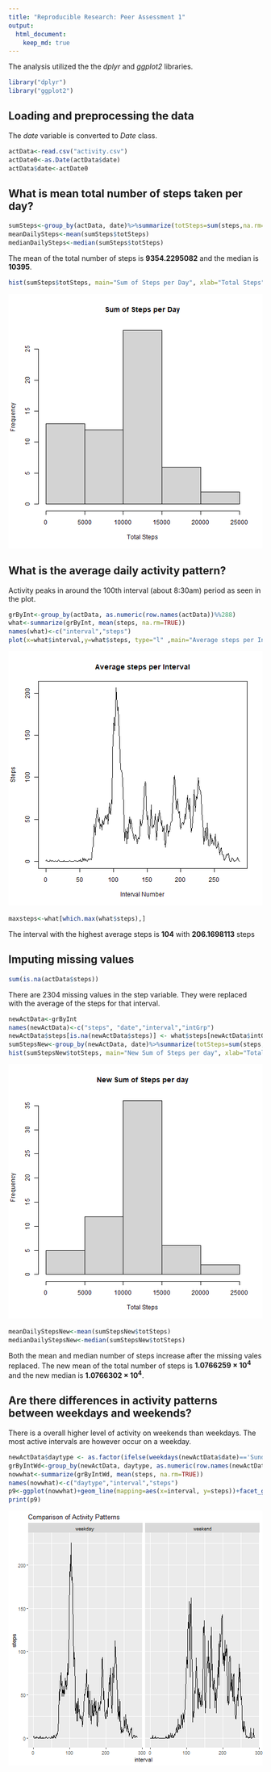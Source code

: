 ```yaml
---
title: "Reproducible Research: Peer Assessment 1"
output: 
  html_document:
    keep_md: true
---
```

The analysis utilized the the *dplyr* and *ggplot2* libraries.

```r
library("dplyr")
library("ggplot2")
```

## Loading and preprocessing the data
The *date* variable is converted to *Date* class.

```r
actData<-read.csv("activity.csv")
actDate0<-as.Date(actData$date)
actData$date<-actDate0
```

## What is mean total number of steps taken per day?


```r
sumSteps<-group_by(actData, date)%>%summarize(totSteps=sum(steps,na.rm=TRUE))
meanDailySteps<-mean(sumSteps$totSteps)
medianDailySteps<-median(sumSteps$totSteps)
```
The mean of the total number of steps is **9354.2295082** and the median is **10395**.


```r
hist(sumSteps$totSteps, main="Sum of Steps per Day", xlab="Total Steps")
```

![plot of chunk unnamed-chunk-4](figure/unnamed-chunk-4-1.png)

## What is the average daily activity pattern?
Activity peaks in around the 100th interval (about 8:30am) period as seen in the plot.


```r
grByInt<-group_by(actData, as.numeric(row.names(actData))%%288)
what<-summarize(grByInt, mean(steps, na.rm=TRUE))
names(what)<-c("interval","steps")
plot(x=what$interval,y=what$steps, type="l" ,main="Average steps per Interval", xlab="Interval Number", ylab="Steps")
```

![plot of chunk unnamed-chunk-5](figure/unnamed-chunk-5-1.png)

```r
maxsteps<-what[which.max(what$steps),]
```
The interval with the highest average steps is **104** with **206.1698113** steps

## Imputing missing values


```r
sum(is.na(actData$steps))
```
There are 2304 missing values in the step variable. They were replaced with the average of the steps for that interval.


```r
newActData<-grByInt
names(newActData)<-c("steps", "date","interval","intGrp")
newActData$steps[is.na(newActData$steps)] <- what$steps[newActData$intGrp]
sumStepsNew<-group_by(newActData, date)%>%summarize(totSteps=sum(steps,na.rm=TRUE))
hist(sumStepsNew$totSteps, main="New Sum of Steps per day", xlab="Total Steps")
```

![plot of chunk unnamed-chunk-7](figure/unnamed-chunk-7-1.png)

```r
meanDailyStepsNew<-mean(sumStepsNew$totSteps)
medianDailyStepsNew<-median(sumStepsNew$totSteps)
```
Both the mean and median number of steps increase after the missing vales replaced. The new mean of the total number of steps is **1.0766259 &times; 10<sup>4</sup>** and the new median is **1.0766302 &times; 10<sup>4</sup>**.

## Are there differences in activity patterns between weekdays and weekends?
There is a overall higher level of activity on weekends than weekdays. The most active intervals are however occur on a weekday.


```r
newActData$daytype <- as.factor(ifelse(weekdays(newActData$date)=='Sunday'|weekdays(newActData$date)=='Saturday', 'weekend','weekday'))
grByIntWd<-group_by(newActData, daytype, as.numeric(row.names(newActData))%%288)
nowwhat<-summarize(grByIntWd, mean(steps, na.rm=TRUE))
names(nowwhat)<-c("daytype","interval","steps")
p9<-ggplot(nowwhat)+geom_line(mapping=aes(x=interval, y=steps))+facet_grid(~daytype)+ labs(title="Comparison of Activity Patterns")
print(p9)
```

![plot of chunk unnamed-chunk-8](figure/unnamed-chunk-8-1.png)
